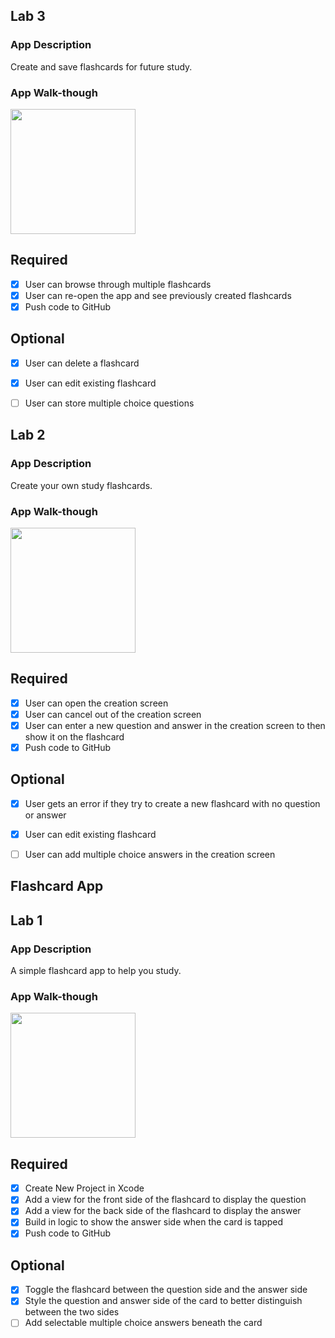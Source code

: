 ## Lab 3

### App Description
Create and save flashcards for future study.

### App Walk-though
<img src="http://g.recordit.co/dvDGrLONhw.gif" width=200><br>

## Required
- [X] User can browse through multiple flashcards
- [X] User can re-open the app and see previously created flashcards
- [X] Push code to GitHub
## Optional
- [X] User can delete a flashcard
- [X] User can edit existing flashcard
- [ ] User can store multiple choice questions


## Lab 2

### App Description
Create your own study flashcards.

### App Walk-though
<img src="http://g.recordit.co/PVfnxpnMaU.gif" width=200><br>

## Required
- [X] User can open the creation screen
- [X] User can cancel out of the creation screen
- [X] User can enter a new question and answer in the creation screen to then show it on the flashcard
- [X] Push code to GitHub
## Optional
- [X] User gets an error if they try to create a new flashcard with no question or answer
- [X] User can edit existing flashcard
- [ ] User can add multiple choice answers in the creation screen


## Flashcard App

## Lab 1

### App Description
A simple flashcard app to help you study.

### App Walk-though
<img src="http://g.recordit.co/bvOexXFy2v.gif" width=200><br>


## Required
- [x] Create New Project in Xcode
- [x] Add a view for the front side of the flashcard to display the question
- [x] Add a view for the back side of the flashcard to display the answer
- [x] Build in logic to show the answer side when the card is tapped
- [x] Push code to GitHub
## Optional
- [x] Toggle the flashcard between the question side and the answer side
- [x] Style the question and answer side of the card to better distinguish between the two sides
- [ ] Add selectable multiple choice answers beneath the card
